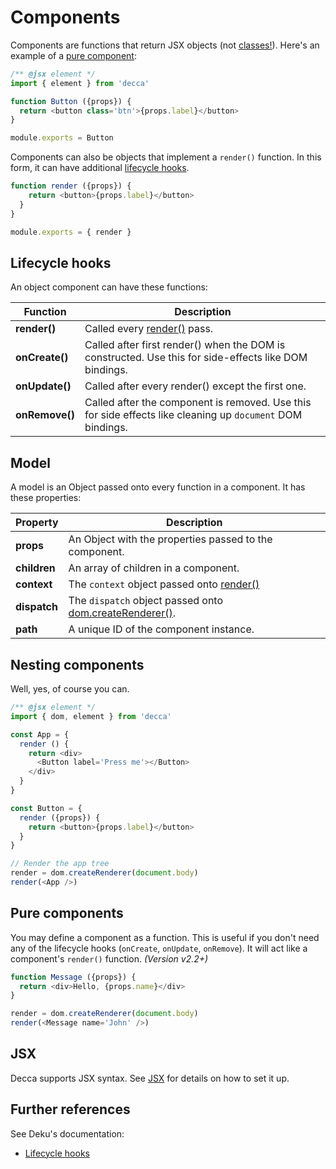 # Components

Components are functions that return JSX objects (not [classes!](https://facebook.github.io/react/docs/top-level-api.html#react.createclass)). Here's an example of a [pure component](#pure-component):

```js
/** @jsx element */
import { element } from 'decca'

function Button ({props}) {
  return <button class='btn'>{props.label}</button>
}

module.exports = Button
```

Components can also be objects that implement a `render()` function. In this form, it can have additional [lifecycle hooks](#lifecycle-hooks).

```js
function render ({props}) {
    return <button>{props.label}</button>
  }
}

module.exports = { render }
```

## Lifecycle hooks

An object component can have these functions:

| Function | Description
|---|---
| __render()__ | Called every [render()](api.md#render) pass.
| __onCreate()__ | Called after first render() when the DOM is constructed. Use this for side-effects like DOM bindings.
| __onUpdate()__ | Called after every render() except the first one.
| __onRemove()__ | Called after the component is removed. Use this for side effects like cleaning up `document` DOM bindings.

<!-- {table:.no-head} -->

## Model

A model is an Object passed onto every function in a component. It has these properties:

| Property | Description
|---|---
| __props__ | An Object with the properties passed to the component.
| __children__ | An array of children in a component.
| __context__ | The `context` object passed onto [render()](api.md#render)
| __dispatch__ | The `dispatch` object passed onto [dom.createRenderer()](api.md#dom.createrenderer).
| __path__ | A unique ID of the component instance.

<!-- {table:.no-head} -->

## Nesting components

Well, yes, of course you can.

```js
/** @jsx element */
import { dom, element } from 'decca'

const App = {
  render () {
    return <div>
      <Button label='Press me'></Button>
    </div>
  }
}

const Button = {
  render ({props}) {
    return <button>{props.label}</button>
  }
}

// Render the app tree
render = dom.createRenderer(document.body)
render(<App />)
```

## Pure components

You may define a component as a function. This is useful if you don't need any of the lifecycle hooks (`onCreate`, `onUpdate`, `onRemove`). It will act like a component's `render()` function. *(Version v2.2+)*

```js
function Message ({props}) {
  return <div>Hello, {props.name}</div>
}

render = dom.createRenderer(document.body)
render(<Message name='John' />)
```

## JSX

Decca supports JSX syntax. See [JSX](jsx.md) for details on how to set it up.

## Further references

See Deku's documentation:

- [Lifecycle hooks](https://dekujs.github.io/deku/docs/advanced/lifecycle.html)
